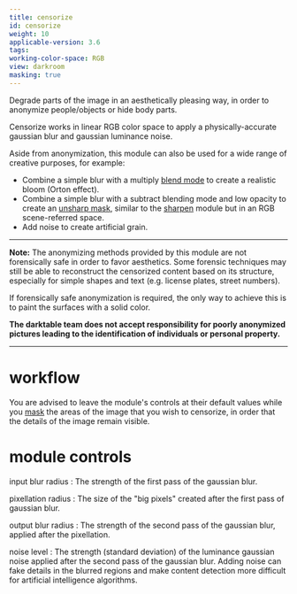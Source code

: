 ```yaml
---
title: censorize
id: censorize
weight: 10
applicable-version: 3.6
tags:
working-color-space: RGB
view: darkroom
masking: true
---
```


Degrade parts of the image in an aesthetically pleasing way, in order to anonymize people/objects or hide body parts.

Censorize works in linear RGB color space to apply a physically-accurate gaussian blur and gaussian luminance noise.

Aside from anonymization, this module can also be used for a wide range of creative purposes, for example:

- Combine a simple blur with a multiply [blend mode](../../darkroom/masking-and-blending/blend-modes.md) to create a realistic bloom (Orton effect).
- Combine a simple blur with a subtract blending mode and low opacity to create an [unsharp mask](https://en.wikipedia.org/wiki/Unsharp_masking), similar to the [sharpen](./sharpen.md) module but in an RGB scene-referred space.
- Add noise to create artificial grain.

---

**Note:** The anonymizing methods provided by this module are not forensically safe in order to favor aesthetics. Some forensic techniques may still be able to reconstruct the censorized content based on its structure, especially for simple shapes and text (e.g. license plates, street numbers).

If forensically safe anonymization is required, the only way to achieve this is to paint the surfaces with a solid color. 

**The darktable team does not accept responsibility for poorly anonymized pictures leading to the identification of individuals or personal property.**

---

# workflow

You are advised to leave the module's controls at their default values while you [mask](../../darkroom/masking-and-blending/masks/drawn.md) the areas of the image that you wish to censorize, in order that the details of the image remain visible.

# module controls

input blur radius
: The strength of the first pass of the gaussian blur.

pixellation radius
: The size of the "big pixels" created after the first pass of gaussian blur.

output blur radius
: The strength of the second pass of the gaussian blur, applied after the pixellation.

noise level
: The strength (standard deviation) of the luminance gaussian noise applied after the second pass of the gaussian blur. Adding noise can fake details in the blurred regions and make content detection more difficult for artificial intelligence algorithms.
